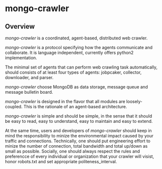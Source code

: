 # mongo-crawler

## Overview

*mongo-crawler* is a coordinated, agent-based, distributed web crawler. 

*mongo-crawler* is a protocol specifying how the agents communicate and collaborate.
It is language independent, currently offers python2 implementation.

The minimal set of agents that can perform web crawling task automatically, should consists of at least four types of agents: jobpcaker, collector, downloader, and parser.

*mongo-crawler* choose MongoDB as data storage, message queue and message bulletin board. 

*mongo-crawler* is designed in the flavor that all modules are loosely-coupled. This is the rationale of an agent-based architecture.

*mongo-crawler* is simple and should be simple, in the sense that it should be easy to read, easy to understand, easy to maintain and easy to extend.

At the same time, users and developers of *mongo-crawler* should keep in mind the responsibility to minize the environmental impact caused by your traffic and connections. Technically, one should put engineering effort to minize the number of connection, total bandwidth and total up/down as small as possible. Socially, one should always respect the rules and preferencce of every individual or organization that your crawler will visist, honor robots.txt and set appropriate politeness_interval.


